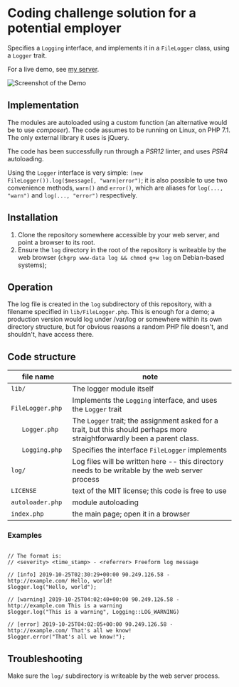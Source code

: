 # Coding challenge solution for a potential employer

Specifies a `Logging` interface, and implements it in a `FileLogger` class, using a `Logger` trait.

For a live demo, see [my server](https://www.flatwalls.co.uk/reciteme-coding-challenge/).

![Screenshot of the Demo](Screenshot%202019-10-25%20at%2004.45.30.png)


## Implementation

The modules are autoloaded using a custom function (an alternative would be to use *composer*). The code assumes to be running 
on Linux, on PHP 7.1. The only external library it uses is jQuery.

The code has been successfully run through a *PSR12* linter, and uses *PSR4* autoloading.

Using the `Logger` interface is very simple: `(new FileLogger()).log($message[, "warn|error")`; it is also possible to use two convenience methods, `warn()` and `error()`, which are aliases for `log(..., "warn")` and `log(..., "error")` respectively.

## Installation

1. Clone the repository somewhere accessible by your web server, and point a browser to its root.
2. Ensure the `log` directory in the root of the repository is writeable by the
   web browser (`chgrp www-data log && chmod g+w log` on Debian-based systems);

## Operation

The log file is created in the `log` subdirectory of this repository, with a
filename specified in `lib/FileLogger.php`. This is enough for a demo; a
production version would log under /var/log or somewhere within its own
directory structure, but for obvious reasons a random PHP file doesn't, and
shouldn't, have access there.

## Code structure

| file name           | note                                                                                                                      |
|---------------------|---------------------------------------------------------------------------------------------------------------------------|
| `lib/`              | The logger module itself                                                                                                  |
| `   FileLogger.php` | Implements the `Logging` interface, and uses the `Logger` trait                                                           |
| `   Logger.php`     | The `Logger` trait; the assignment asked for a trait, but this should perhaps more straightforwardly been a parent class. |
| `   Logging.php`    | Specifies the interface `FileLogger` implements                                                                           |
| `log/`              | Log files will be written here -- this directory needs to be writable by the web server process                           |
| `LICENSE`           | text of the MIT license; this code is free to use                                                                         |
| `autoloader.php`    | module autoloading                                                                                                        |
| `index.php`         | the main page; open it in a browser                                                                                       |

### Examples

```$logger = new FileLogger();

// The format is:
// <severity> <time_stamp> - <referrer> Freeform log message

// [info] 2019-10-25T02:30:29+00:00 90.249.126.58 - http://example.com/ Hello, world!
$logger.log("Hello, world");

// [warning] 2019-10-25T04:02:40+00:00 90.249.126.58 - http://example.com This is a warning
$logger.log("This is a warning", Logging::LOG_WARNING)

// [error] 2019-10-25T04:02:05+00:00 90.249.126.58 - http://example.com/ That's all we know!
$logger.error("That's all we know!");
```

## Troubleshooting

Make sure the `log/` subdirectory is writeable by the web server process.

